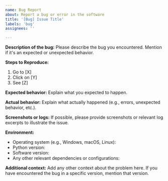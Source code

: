 ```yaml
---
name: Bug Report
about: Report a bug or error in the software
title: '[Bug] Issue Title'
labels: 'bug'
assignees: ''

---
```


**Description of the bug:**
Please describe the bug you encountered. Mention if it's an expected or unexpected behavior.

**Steps to Reproduce:**
1. Go to [X]
2. Click on [Y]
3. See [Z]

**Expected behavior:**
Explain what you expected to happen.

**Actual behavior:**
Explain what actually happened (e.g., errors, unexpected behavior, etc.).

**Screenshots or logs:**
If possible, please provide screenshots or relevant log excerpts to illustrate the issue.

**Environment:**
- Operating system (e.g., Windows, macOS, Linux):
- Python version:
- Software version:
- Any other relevant dependencies or configurations:

**Additional context:**
Add any other context about the problem here. If you have encountered the bug in a specific version, mention that version.
